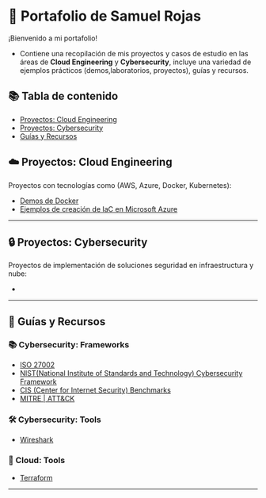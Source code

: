 # 📂 Portafolio de Samuel Rojas
¡Bienvenido a mi portafolio!
- Contiene una recopilación de mis proyectos y casos de estudio en las áreas de **Cloud Engineering** y **Cybersecurity**, incluye una variedad de ejemplos prácticos (demos,laboratorios, proyectos), guías y recursos.

## 📚 Tabla de contenido
- [Proyectos: Cloud Engineering](#️-cloud-engineering)
- [Proyectos: Cybersecurity](#-cybersecurity)
- [Guías y Recursos](#guías-y-recursos)

## ☁️ Proyectos: Cloud Engineering
Proyectos con tecnologías como (AWS, Azure, Docker, Kubernetes):
- [Demos de Docker](https://github.com/samuelrojasm/demo-docker)
- [Ejemplos de creación de IaC en Microsoft Azure](https://github.com/samuelrojasm/demo-terraform-azure)

---

## 🔒 Proyectos: Cybersecurity
Proyectos de implementación de soluciones seguridad en infraestructura y nube:
- []()

---

## 📖 Guías y Recursos
### 📚 Cybersecurity: Frameworks
- [ISO 27002](https://www.iso.org/standard/75652.html)
- [NIST(National Institute of Standards and Technology) Cybersecurity Framework](https://www.nist.gov/cyberframework)
- [CIS (Center for Internet Security) Benchmarks](https://www.cisecurity.org/cis-benchmarks)
- [MITRE | ATT&CK](https://attack.mitre.org/)

### 🛠️ Cybersecurity: Tools
- [Wireshark](https://www.wireshark.org/)

### 🔧 Cloud: Tools
- [Terraform]()

---


